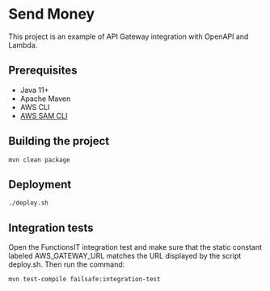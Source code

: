 # Send Money

This project is an example of API Gateway integration with OpenAPI and Lambda.

## Prerequisites
- Java 11+
- Apache Maven
- AWS CLI
- [AWS SAM CLI](https://docs.aws.amazon.com/serverless-application-model/latest/developerguide/serverless-sam-cli-install.html)

## Building the project

    mvn clean package


## Deployment

    ./deploy.sh

## Integration tests
Open the FunctionsIT integration test and make sure that the static constant labeled AWS_GATEWAY_URL matches the URL 
displayed by the script deploy.sh. Then run the command:

    mvn test-compile failsafe:integration-test


